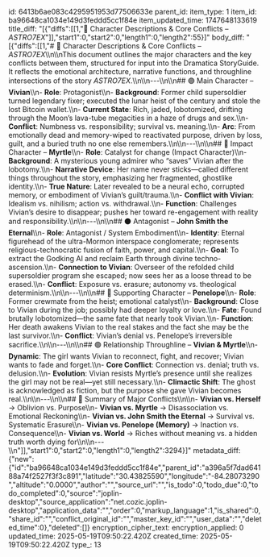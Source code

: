 id: 6413b6ae083c4295951953d77506633e
parent_id: 
item_type: 1
item_id: ba96648ca1034e149d3feddd5cc1f84e
item_updated_time: 1747648133619
title_diff: "[{\"diffs\":[[1,\"📘 Character Descriptions & Core Conflicts – *ASTRO7EX*\"]],\"start1\":0,\"start2\":0,\"length1\":0,\"length2\":55}]"
body_diff: "[{\"diffs\":[[1,\"# 📘 Character Descriptions & Core Conflicts – *ASTRO7EX*\\\n\\\nThis document outlines the major characters and the key conflicts between them, structured for input into the Dramatica StoryGuide. It reflects the emotional architecture, narrative functions, and throughline intersections of the story *ASTRO7EX*.\\\n\\\n---\\\n\\\n## 🟣 Main Character – **Vivian**\\\n- **Role**: Protagonist\\\n- **Background**: Former child supersoldier turned legendary fixer; executed the lunar heist of the century and stole the lost Bitcoin wallet.\\\n- **Current State**: Rich, jaded, lobotomized, drifting through the Moon’s lava-tube megacities in a haze of drugs and sex.\\\n- **Conflict**: Numbness vs. responsibility; survival vs. meaning.\\\n- **Arc**: From emotionally dead and memory-wiped to reactivated purpose, driven by loss, guilt, and a buried truth no one else remembers.\\\n\\\n---\\\n\\\n## 🔵 Impact Character – **Myrtle**\\\n- **Role**: Catalyst for change (Impact Character)\\\n- **Background**: A mysterious young admirer who “saves” Vivian after the lobotomy.\\\n- **Narrative Device**: Her name never sticks—called different things throughout the story, emphasizing her fragmented, ghostlike identity.\\\n- **True Nature**: Later revealed to be a neural echo, corrupted memory, or embodiment of Vivian’s guilt/trauma.\\\n- **Conflict with Vivian**: Idealism vs. nihilism; action vs. withdrawal.\\\n- **Function**: Challenges Vivian’s desire to disappear; pushes her toward re-engagement with reality and responsibility.\\\n\\\n---\\\n\\\n## ⚫ Antagonist – **John Smith the Eternal**\\\n- **Role**: Antagonist / System Embodiment\\\n- **Identity**: Eternal figurehead of the ultra-Mormon interspace conglomerate; represents religious-technocratic fusion of faith, power, and capital.\\\n- **Goal**: To extract the Godking AI and reclaim Earth through divine techno-ascension.\\\n- **Connection to Vivian**: Overseer of the refolded child supersoldier program she escaped; now sees her as a loose thread to be erased.\\\n- **Conflict**: Exposure vs. erasure; autonomy vs. theological determinism.\\\n\\\n---\\\n\\\n## 🔴 Supporting Character – **Penelope**\\\n- **Role**: Former crewmate from the heist; emotional catalyst\\\n- **Background**: Close to Vivian during the job; possibly had deeper loyalty or love.\\\n- **Fate**: Found brutally lobotomized—the same fate that nearly took Vivian.\\\n- **Function**: Her death awakens Vivian to the real stakes and the fact she may be the last survivor.\\\n- **Conflict**: Vivian’s denial vs. Penelope’s irreversible sacrifice.\\\n\\\n---\\\n\\\n## 🟢 Relationship Throughline – **Vivian & Myrtle**\\\n- **Dynamic**: The girl wants Vivian to reconnect, fight, and recover; Vivian wants to fade and forget.\\\n- **Core Conflict**: Connection vs. denial; truth vs. delusion.\\\n- **Evolution**: Vivian resists Myrtle’s presence until she realizes the girl may not be real—yet still necessary.\\\n- **Climactic Shift**: The ghost is acknowledged as fiction, but the purpose she gave Vivian becomes real.\\\n\\\n---\\\n\\\n## 🧨 Summary of Major Conflicts\\\n\\\n- **Vivian vs. Herself** → Oblivion vs. Purpose\\\n- **Vivian vs. Myrtle** → Disassociation vs. Emotional Reckoning\\\n- **Vivian vs. John Smith the Eternal** → Survival vs. Systematic Erasure\\\n- **Vivian vs. Penelope (Memory)** → Inaction vs. Consequence\\\n- **Vivian vs. World** → Riches without meaning vs. a hidden truth worth dying for\\\n\\\n---\\\n\"]],\"start1\":0,\"start2\":0,\"length1\":0,\"length2\":3294}]"
metadata_diff: {"new":{"id":"ba96648ca1034e149d3feddd5cc1f84e","parent_id":"a396a5f7dad64188a74f2527f3f3c891","latitude":"30.43825590","longitude":"-84.28073290","altitude":"0.0000","author":"","source_url":"","is_todo":0,"todo_due":0,"todo_completed":0,"source":"joplin-desktop","source_application":"net.cozic.joplin-desktop","application_data":"","order":0,"markup_language":1,"is_shared":0,"share_id":"","conflict_original_id":"","master_key_id":"","user_data":"","deleted_time":0},"deleted":[]}
encryption_cipher_text: 
encryption_applied: 0
updated_time: 2025-05-19T09:50:22.420Z
created_time: 2025-05-19T09:50:22.420Z
type_: 13